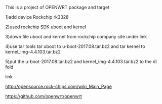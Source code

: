 This is a project of OPENWRT package and target

1)add device Rockchip rk3328

2)used rockchip SDK uboot and kernel

3)down file uboot and kernel from rockchip company site under link

4)use tar tools tar uboot to u-boot-2017.08.tar.bz2 and tar kernel to kernel_img-4.4.103.tar.bz2

5)put the u-boot-2017.08.tar.bz2 and  kernel_img-4.4.103.tar.bz2 to the dl fold

link 

http://opensource.rock-chips.com/wiki_Main_Page

https://github.com/openwrt/openwrt

